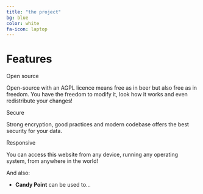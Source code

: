 ```yaml
---
title: "the project"
bg: blue
color: white
fa-icon: laptop
---
```


# Features

<div class='row display-flex'>

<div class='col-xs-12 col-sm-4 col-md-4 col-lg-4'>
<div class='feature-icon'><i class='fa fa-code fa-2x'></i></div>
<div class='feature-title'>Open source</div>
<p class='feature-body'>Open-source with an AGPL licence means free as in beer but also free as in freedom. You have the freedom to modify it, look how it works and even redistribute your changes!</p>
</div>

<div class='col-xs-12 col-sm-4 col-md-4 col-lg-4'>
<div class='feature-icon'><i class='fa fa-lock fa-2x'></i></div>
<div class='feature-title'>Secure</div>
<p class='feature-body'>Strong encryption, good practices and modern codebase offers the best security for your data.</p>
</div>

<div class='col-xs-12 col-sm-4 col-md-4 col-lg-4'>
<div class='feature-icon'><i class='fa fa-mobile fa-2x'></i> <i class='fa fa-tablet fa-2x'></i> <i class='fa fa-desktop fa-2x'></i>
</div>
<div class='feature-title'>Responsive</div>
<p class='feature-body'>You can access this website from any device, running any operating system, from anywhere in the world!</p>
</div>

</div>


And also:

- **Candy Point** can be used to...
 

